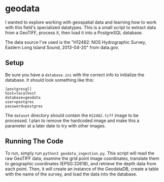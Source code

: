 # geodata

I wanted to explore working with geospatial data and learning how to work with this field's specialized datatypes. This is a small script to extract data from a GeoTIFF, process it, then load it into a PostgreSQL database. 

The data source I've used is the "H12482: NOS Hydrographic Survey, Eastern Long Island Sound, 2013-04-20" from data.gov.

## Setup
Be sure you have a ```database.ini``` with the correct info to initialize the database. It should look something like this:
```
[postgresql]
host=localhost
database=geodata
user=postgres
password=postgres
```

The ```dataset``` directory should contain the ```H12482.tiff``` image to be processed. I plan to remove the hardcoded image and make this a parameter at a later date to try with other images.

## Running The Code
To run, simply run ```python3 geodata_ingestion.py```. This script will read the raw GeoTIFF data, examine the grid point image coordinates, translate them to geographic coordinates (EPSG:32618), and retrieve the depth data from each point. Then, it will create an instance of the GeodataDB, create a table with the name of the survey, and load the data into the database.
